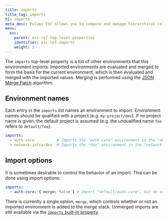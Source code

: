 ```yaml
---
title: imports
title_tag: imports
h1: imports
meta_desc: Pulumi ESC allows you to compose and manage hierarchical collections of configuration and secrets and consume them in various ways.
menu:
  esc:
    parent: esc-ref-top-level-properties
    identifier: esc-ref-imports
    weight: 1
---
```


The `imports` top-level property is a list of other environments that this environment imports. Imported environments are evaluated and merged to form the basis for the current environment, which is then evaluated and merged with the imported values. Merging is performed using the [JSON Merge Patch](https://www.rfc-editor.org/rfc/rfc7386) algorithm.

## Environment names

Each entry in the `imports` list names an environment to import. Environment names should be qualified with a project (e.g. `my-project/dev`). If no project name is given, the default project is assumed (e.g. the unqualified name `foo` refers to `default/foo`):

```yaml
imports:
  - auth-core          # Imports the "auth-core" environment in the "default" project
  - network-infra/dev  # Imports the "dev" environment in the "network-infra" project
```

## Import options

It is sometimes desirable to control the behavior of an import. This can be done using import options:

```yaml
imports:
  - auth-core: { merge: false } # Import "default/auth-core", but do add it to the merge stack
```

There is currently a single option, `merge`, which controls whether or not an imported environment is added to the merge stack. Unmerged imports are still available via the [`imports` built-in property](/docs/esc/reference/builtin-values/imports).

